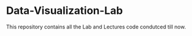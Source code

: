 # Data-Visualization-Lab
This repository contains all the Lab and Lectures code condutced till now.
